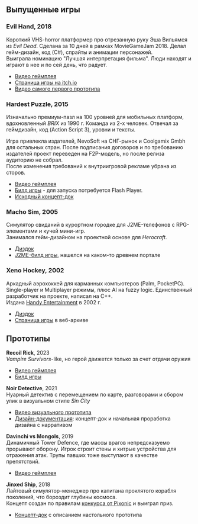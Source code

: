 ## Выпущенные игры
### Evil Hand, 2018
Короткий VHS-horror платформер про отрезанную руку Эша Вильямся из _Evil Dead_. Сделана за 10 дней в рамках MovieGameJam 2018.
Делал гейм-дизайн, код (C#), спрайты и анимации персонажей.  
Выиграла номинацию "Лучшая интерпретация фильма". Люди находят и играют в нее и по сей день, что радует.  

- [Видео геймплея](https://www.youtube.com/watch?v=k7jhd1hxsKU)
- [Страница игры на itch.io](https://ukiwuki.itch.io/evil-hand)
- [Видео самого первого прототипа](https://youtu.be/euwiMyuszzg)

### Hardest Puzzle, 2015
Изначально премиум-пазл на 100 уровней для мобильных платформ, вдохновленный _BRIX_ из 1990 г.
Команда из 2-х человек. Отвечал за геймдизайн, код (Action Script 3), уровни и тексты.

Игра привлекла издателей, NevoSoft на СНГ-рынок и Coolgamix Gmbh для остальных стран.
После подписания договоров и по требованию издателей проект переведен на F2P-модель, но после релиза аудиторию не собрал.  
После изменения требований к внутриигровой рекламе убрана из сторов.
- [Видео геймплея](https://www.youtube.com/watch?v=6kmXDssr48Y)
- [Билд игры](https://github.com/Ukiwuki/GameDesign/blob/main/HardestPuzzle-build.zip) - для запуска потребуется Flash Player.
- [Исходный концепт-док](https://docs.google.com/document/d/1JDlHB_X9sCGo8FHHFnur7gt_dJGtu7E0QgwV9eOtORs)

### Macho Sim, 2005
Симулятор свиданий в курортном городке для J2ME-телефонов с RPG-элементами и кучей мини-игр.  
Занимался гейм-дизайном на проектной основе для _Herocraft_.
- [Диздок](https://drive.google.com/file/d/1wfA7uipOdJJkvFKMmaVKub9XPAcM_nDg)
- [J2ME-билд игры](https://mobile.phoneky.com/games/?id=j4j43653), нашелся на каком-то древнем портале

### Xeno Hockey, 2002
Аркадный аэрохоккей для карманных компьютеров (Palm, PocketPC). Single-player и Multiplayer режимы, плюс AI на fuzzy logic.
Единственный разработчик на проекте, написал на С++.  
Издана [Handy Entertainment](https://www.ign.com/games/producer/handy-entertainment) в 2002 г.  

- [Диздок](https://github.com/Ukiwuki/GameDesign/blob/main/GDD%20-%20Xeno%20Hockey.pdf)
- [Страница игры](https://web.archive.org/web/20040804045335/http://www.handyent.com/xeno/) в веб-архиве
  
  
## Прототипы
__Recoil Rick__, 2023  
_Vampire Survivors_-like, но герой движется только за счет отдачи оружия  
- [Видео геймплея](https://youtu.be/cAnTP0ghLrM)
- [Билд игры](https://ukiwuki.itch.io/recoil-rick)

__Noir Detective__, 2021  
Нуарный детектив с перемещением по карте, разговорами и сбором улик в визуальном стиле _Sin City_ 
- [Видео визуального прототипа](https://youtu.be/T0EZMNyelE4)
- [Дизайн-документация](https://1drv.ms/o/c/df93e6f473aa94d8/EmEiSKqSivNDtB_qZsUvPQUBkYzmpSBtLW6Q8PyDiCE2Hw?e=hHIK2q): концепт-док и начальная проработка дизайна с нарративом


__Davinchi vs Mongols__, 2019  
Динамичный Tower Defence, где массы врагов непредсказуемо прорывают оборону.
Игрок строит стены и хитрые устройства для отражения атак. Трупы павших тоже выступают в качестве препятствий.
 - [Видео геймплея](https://youtu.be/seVGCgDb7-I)

__Jinxed Ship__, 2018  
Лайтовый симулятор-менеджер про капитана проклятого корабля поколений, что бороздит глубины космоса.  
Концепт создан по правилам [конкурса от Pixonic](https://vc.ru/id181238/44950-pixonic-final) и выиграл приз.
- [Концепт-док](https://github.com/Ukiwuki/GameDesign/blob/main/Jinxed%20Ship%20-%20Concept.pdf) c описанием настольного прототипа

